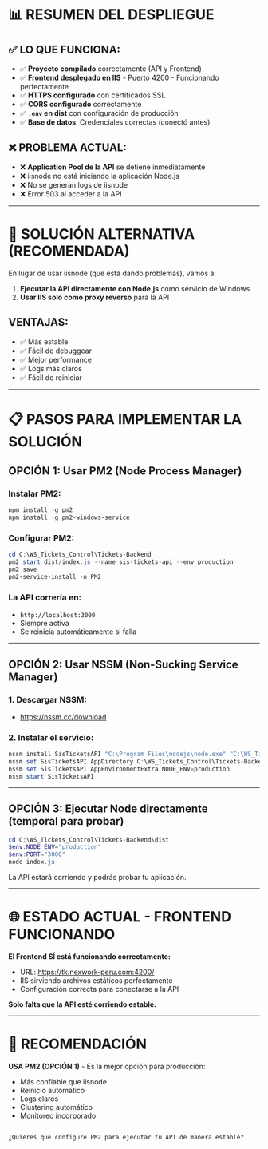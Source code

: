 # 📊 RESUMEN DEL DESPLIEGUE

## ✅ LO QUE FUNCIONA:

- ✅ **Proyecto compilado** correctamente (API y Frontend)
- ✅ **Frontend desplegado en IIS** - Puerto 4200 - Funcionando perfectamente
- ✅ **HTTPS configurado** con certificados SSL
- ✅ **CORS configurado** correctamente
- ✅ **`.env` en dist** con configuración de producción
- ✅ **Base de datos**: Credenciales correctas (conectó antes)

## ❌ PROBLEMA ACTUAL:

- ❌ **Application Pool de la API** se detiene inmediatamente
- ❌ iisnode no está iniciando la aplicación Node.js
- ❌ No se generan logs de iisnode
- ❌ Error 503 al acceder a la API

---

# 🚀 SOLUCIÓN ALTERNATIVA (RECOMENDADA)

En lugar de usar iisnode (que está dando problemas), vamos a:
1. **Ejecutar la API directamente con Node.js** como servicio de Windows
2. **Usar IIS solo como proxy reverso** para la API

## VENTAJAS:
- ✅ Más estable
- ✅ Fácil de debuggear
- ✅ Mejor performance
- ✅ Logs más claros
- ✅ Fácil de reiniciar

---

# 📋 PASOS PARA IMPLEMENTAR LA SOLUCIÓN

## OPCIÓN 1: Usar PM2 (Node Process Manager)

### Instalar PM2:
```powershell
npm install -g pm2
npm install -g pm2-windows-service
```

### Configurar PM2:
```powershell
cd C:\WS_Tickets_Control\Tickets-Backend
pm2 start dist/index.js --name sis-tickets-api --env production
pm2 save
pm2-service-install -n PM2
```

### La API correría en:
- `http://localhost:3000`
- Siempre activa
- Se reinicia automáticamente si falla

---

## OPCIÓN 2: Usar NSSM (Non-Sucking Service Manager)

### 1. Descargar NSSM:
- https://nssm.cc/download

### 2. Instalar el servicio:
```powershell
nssm install SisTicketsAPI "C:\Program Files\nodejs\node.exe" "C:\WS_Tickets_Control\Tickets-Backend\dist\index.js"
nssm set SisTicketsAPI AppDirectory C:\WS_Tickets_Control\Tickets-Backend\dist
nssm set SisTicketsAPI AppEnvironmentExtra NODE_ENV=production
nssm start SisTicketsAPI
```

---

## OPCIÓN 3: Ejecutar Node directamente (temporal para probar)

```powershell
cd C:\WS_Tickets_Control\Tickets-Backend\dist
$env:NODE_ENV="production"
$env:PORT="3000"
node index.js
```

La API estará corriendo y podrás probar tu aplicación.

---

# 🌐 ESTADO ACTUAL - FRONTEND FUNCIONANDO

**El Frontend SÍ está funcionando correctamente:**
- URL: https://tk.nexwork-peru.com:4200/
- IIS sirviendo archivos estáticos perfectamente
- Configuración correcta para conectarse a la API

**Solo falta que la API esté corriendo estable.**

---

# 🎯 RECOMENDACIÓN

**USA PM2 (OPCIÓN 1)** - Es la mejor opción para producción:
- Más confiable que iisnode
- Reinicio automático
- Logs claros
- Clustering automático
- Monitoreo incorporado

```

¿Quieres que configure PM2 para ejecutar tu API de manera estable?



